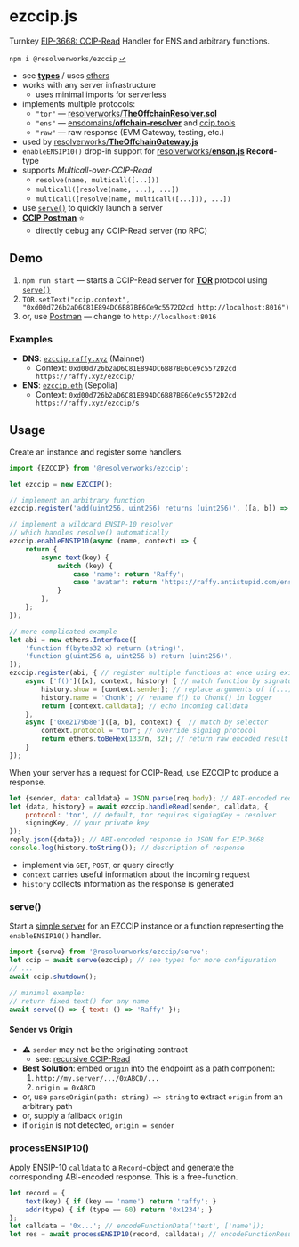 # ezccip.js
Turnkey [EIP-3668: CCIP-Read](https://eips.ethereum.org/EIPS/eip-3668) Handler for ENS and arbitrary functions.

`npm i @resolverworks/ezccip` [&check;](https://www.npmjs.com/package/@resolverworks/ezccip)

* see [**types**](./dist/index.d.mts) / uses [ethers](https://github.com/ethers-io/ethers.js/)
* works with any server infrastructure
    * uses minimal imports for serverless
* implements multiple protocols:
    * `"tor"` &mdash; [resolverworks/**TheOffchainResolver.sol**](https://github.com/resolverworks/TheOffchainResolver.sol)
    * `"ens"` &mdash; [ensdomains/**offchain-resolver**](https://github.com/ensdomains/offchain-resolver/) and [ccip.tools](https://ccip.tools/)
    * `"raw"` &mdash; raw response (EVM Gateway, testing, etc.) 
* used by [resolverworks/**TheOffchainGateway.js**](https://github.com/resolverworks/TheOffchainGateway.js)
* `enableENSIP10()` drop-in support for [resolverworks/**enson.js**](https://github.com/resolverworks/enson.js) **Record**-type
* supports *Multicall-over-CCIP-Read*
    * `resolve(name, multicall([...]))`
    * `multicall([resolve(name, ...), ...])`
    * `multicall([resolve(name, multicall([...])), ...])`
* use [`serve()`](#serve) to quickly launch a server
* [**CCIP Postman**](https://resolverworks.github.io/ezccip.js/test/postman.html) ⭐️
    * directly debug any CCIP-Read server (no RPC)

## Demo

1. `npm run start` &mdash; starts a CCIP-Read server for [**TOR**](https://github.com/resolverworks/TheOffchainResolver.sol#context-format) protocol using [`serve()`](#serve)
1. `TOR.setText("ccip.context", "0xd00d726b2aD6C81E894DC6B87BE6Ce9c5572D2cd http://localhost:8016")`
1. or, use [Postman](https://resolverworks.github.io/ezccip.js/test/postman.html#endpoint=https%3A%2F%2Fraffy.xyz%2Fezccip%2F&proto=tor&name=raffy.eth&multi=inner&field=addr-&field=text-description) &mdash; change to `http://localhost:8016`

### Examples

* **DNS**: [`ezccip.raffy.xyz`](https://adraffy.github.io/ens-normalize.js/test/resolver.html#ezccip.raffy.xyz) (Mainnet)
    * Context: `0xd00d726b2aD6C81E894DC6B87BE6Ce9c5572D2cd https://raffy.xyz/ezccip/`
* **ENS**: [`ezccip.eth`](https://adraffy.github.io/ens-normalize.js/test/resolver.html?sepolia#ezccip.eth) (Sepolia)
    * Context: `0xd00d726b2aD6C81E894DC6B87BE6Ce9c5572D2cd https://raffy.xyz/ezccip/s`

## Usage

Create an instance and register some handlers.

```js
import {EZCCIP} from '@resolverworks/ezccip';

let ezccip = new EZCCIP();

// implement an arbitrary function
ezccip.register('add(uint256, uint256) returns (uint256)', ([a, b]) => [a + b]);

// implement a wildcard ENSIP-10 resolver
// which handles resolve() automatically
ezccip.enableENSIP10(async (name, context) => {
    return {
        async text(key) {
            switch (key) {
                case 'name': return 'Raffy';
                case 'avatar': return 'https://raffy.antistupid.com/ens.jpg';
            }
        },
    };
});

// more complicated example
let abi = new ethers.Interface([
    'function f(bytes32 x) return (string)',
    'function g(uint256 a, uint256 b) return (uint256)',
]);
ezccip.register(abi, { // register multiple functions at once using existing ABI
    async ['f()']([x], context, history) { // match function by signature
        history.show = [context.sender]; // replace arguments of f(...) in logger 
        history.name = 'Chonk'; // rename f() to Chonk() in logger
        return [context.calldata]; // echo incoming calldata
    },
    async ['0xe2179b8e']([a, b], context) {  // match by selector
        context.protocol = "tor"; // override signing protocol
        return ethers.toBeHex(1337n, 32); // return raw encoded result
    }
});
```
When your server has a request for CCIP-Read, use EZCCIP to produce a response.
```js
let {sender, data: calldata} = JSON.parse(req.body); // ABI-encoded request in JSON from EIP-3668
let {data, history} = await ezccip.handleRead(sender, calldata, {
    protocol: 'tor', // default, tor requires signingKey + resolver
    signingKey, // your private key
});
reply.json({data}); // ABI-encoded response in JSON for EIP-3668
console.log(history.toString()); // description of response
```
* implement via `GET`, `POST`, or query directly
* `context` carries useful information about the incoming request
* `history` collects information as the response is generated

### serve()

Start a [simple server](./src/serve.js) for an EZCCIP instance or a function representing the `enableENSIP10()` handler.
```js
import {serve} from '@resolverworks/ezccip/serve';
let ccip = await serve(ezccip); // see types for more configuration
// ...
await ccip.shutdown();

// minimal example:
// return fixed text() for any name
await serve(() => { text: () => 'Raffy' });
```

#### Sender vs Origin

* ⚠️ `sender` may not be the originating contract 
	* see: [recursive CCIP-Read](https://eips.ethereum.org/EIPS/eip-3668#recursive-calls-in-ccip-aware-contracts)
* **Best Solution**: embed `origin` into the endpoint as a path component:
	1. `http://my.server/.../0xABCD/...` 
	1. `origin = 0xABCD`
* or, use `parseOrigin(path: string) => string` to extract `origin` from an arbitrary path
* or, supply a fallback `origin`
* if `origin` is not detected, `origin = sender`

### processENSIP10()

Apply ENSIP-10 `calldata` to a `Record`-object and generate the corresponding ABI-encoded response.  This is a free-function.
```js
let record = {
    text(key) { if (key == 'name') return 'raffy'; }
    addr(type) { if (type == 60) return '0x1234'; }
};
let calldata = '0x...'; // encodeFunctionData('text', ['name']);
let res = await processENSIP10(record, calldata); // encodeFunctionResult('text', ['raffy']);
```
